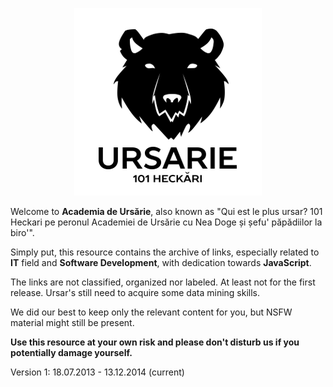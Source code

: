 <p align="center">
  <img src="resources/images/logo-small.png" title="Academia de Ursărie" />
</p>

Welcome to __Academia de Ursărie__, also known as "Qui est le plus ursar? 101 Heckari pe peronul Academiei de Ursărie cu Nea Doge și șefu' păpădiilor la biro'".

Simply put, this resource contains the archive of links, especially related to __IT__ field and __Software Development__, with dedication towards __JavaScript__.

The links are not classified, organized nor labeled. At least not for the first release. Ursar's still need to acquire some data mining skills.

We did our best to keep only the relevant content for you, but NSFW material might still be present. 

__Use this resource at your own risk and please don't disturb us if you potentially damage yourself.__

Version 1: 18.07.2013 - 13.12.2014 (current)
